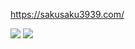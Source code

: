 https://sakusaku3939.com/

![](http://github-profile-summary-cards.vercel.app/api/cards/profile-details?username=sakusaku3939&theme=nord_dark)
![](http://github-profile-summary-cards.vercel.app/api/cards/repos-per-language?username=sakusaku3939&theme=nord_dark)
